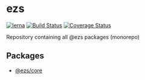 # ezs

[![lerna](https://img.shields.io/badge/maintained%20with-lerna-cc00ff.svg)](https://lerna.js.org/)
[![Build Status](https://travis-ci.org/Inist-CNRS/ezs.png?branch=master)](https://travis-ci.org/Inist-CNRS/ezs)
[![Coverage Status](https://coveralls.io/repos/github/Inist-CNRS/ezs/badge.svg?branch=master)](https://coveralls.io/github/Inist-CNRS/ezs?branch=master)

Repository containing all @ezs packages (monorepo)

## Packages

- [@ezs/core](./packages/core#readme)
